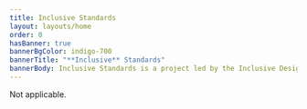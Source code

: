 ```yaml
---
title: Inclusive Standards
layout: layouts/home
order: 0
hasBanner: true
bannerBgColor: indigo-700
bannerTitle: "**Inclusive** Standards"
bannerBody: Inclusive Standards is a project led by the Inclusive Design Centre, dedicated to creating guidelines that ensure products, services, and environments are accessible and usable by everyone. We focus on promoting equity, diversity, and inclusion by developing standards that meet the needs of all individuals, including people with disabilities and marginalized communities.
---
```

Not applicable.
